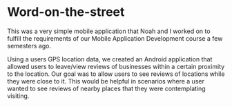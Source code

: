 # Word-on-the-street

This was a very simple mobile application that Noah and I worked on to fulfill the requirements of our Mobile Application Development course a few semesters
ago. 

Using a users GPS location data, we created an Android application that allowed users to leave/view reviews of businesses within a certain proximity
to the location. Our goal was to allow users to see reviews of locations while they were close to it. This would be helpful in scenarios where a user wanted to see
reviews of nearby places that they were contemplating visiting. 
